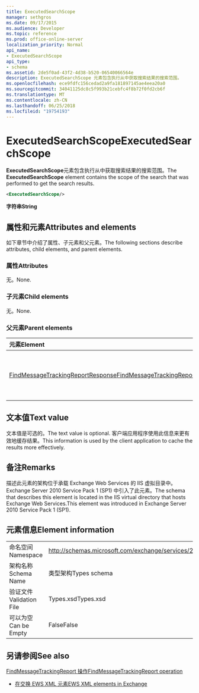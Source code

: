 ```yaml
---
title: ExecutedSearchScope
manager: sethgros
ms.date: 09/17/2015
ms.audience: Developer
ms.topic: reference
ms.prod: office-online-server
localization_priority: Normal
api_name:
- ExecutedSearchScope
api_type:
- schema
ms.assetid: 2de5f0ad-43f2-4d38-b520-06540066564e
description: ExecutedSearchScope 元素包含执行从中获取搜索结果的搜索范围。
ms.openlocfilehash: ece9fdfc156cedad2a9fa181897145ae4eea20a0
ms.sourcegitcommit: 34041125dc8c5f993b21cebfc4f8b72f0fd2cb6f
ms.translationtype: MT
ms.contentlocale: zh-CN
ms.lasthandoff: 06/25/2018
ms.locfileid: "19754193"
---
```

# <a name="executedsearchscope"></a><span data-ttu-id="feb84-103">ExecutedSearchScope</span><span class="sxs-lookup"><span data-stu-id="feb84-103">ExecutedSearchScope</span></span>

<span data-ttu-id="feb84-104">**ExecutedSearchScope**元素包含执行从中获取搜索结果的搜索范围。</span><span class="sxs-lookup"><span data-stu-id="feb84-104">The **ExecutedSearchScope** element contains the scope of the search that was performed to get the search results.</span></span> 
  
```xml
<ExecutedSearchScope/>
```

 <span data-ttu-id="feb84-105">**字符串**</span><span class="sxs-lookup"><span data-stu-id="feb84-105">**String**</span></span>
## <a name="attributes-and-elements"></a><span data-ttu-id="feb84-106">属性和元素</span><span class="sxs-lookup"><span data-stu-id="feb84-106">Attributes and elements</span></span>

<span data-ttu-id="feb84-107">如下章节中介绍了属性、子元素和父元素。</span><span class="sxs-lookup"><span data-stu-id="feb84-107">The following sections describe attributes, child elements, and parent elements.</span></span>
  
### <a name="attributes"></a><span data-ttu-id="feb84-108">属性</span><span class="sxs-lookup"><span data-stu-id="feb84-108">Attributes</span></span>

<span data-ttu-id="feb84-109">无。</span><span class="sxs-lookup"><span data-stu-id="feb84-109">None.</span></span>
  
### <a name="child-elements"></a><span data-ttu-id="feb84-110">子元素</span><span class="sxs-lookup"><span data-stu-id="feb84-110">Child elements</span></span>

<span data-ttu-id="feb84-111">无。</span><span class="sxs-lookup"><span data-stu-id="feb84-111">None.</span></span>
  
### <a name="parent-elements"></a><span data-ttu-id="feb84-112">父元素</span><span class="sxs-lookup"><span data-stu-id="feb84-112">Parent elements</span></span>

|<span data-ttu-id="feb84-113">**元素**</span><span class="sxs-lookup"><span data-stu-id="feb84-113">**Element**</span></span>|<span data-ttu-id="feb84-114">**说明**</span><span class="sxs-lookup"><span data-stu-id="feb84-114">**Description**</span></span>|
|:-----|:-----|
|[<span data-ttu-id="feb84-115">FindMessageTrackingReportResponse</span><span class="sxs-lookup"><span data-stu-id="feb84-115">FindMessageTrackingReportResponse</span></span>](findmessagetrackingreportresponse.md) <br/> |<span data-ttu-id="feb84-116">包含状态和的单个结果[FindMessageTrackingReport 操作](findmessagetrackingreport-operation.md)请求。</span><span class="sxs-lookup"><span data-stu-id="feb84-116">Contains the status and result of a single [FindMessageTrackingReport operation](findmessagetrackingreport-operation.md) request.</span></span>  <br/> |
   
## <a name="text-value"></a><span data-ttu-id="feb84-117">文本值</span><span class="sxs-lookup"><span data-stu-id="feb84-117">Text value</span></span>

<span data-ttu-id="feb84-118">文本值是可选的。</span><span class="sxs-lookup"><span data-stu-id="feb84-118">The text value is optional.</span></span> <span data-ttu-id="feb84-119">客户端应用程序使用此信息来更有效地缓存结果。</span><span class="sxs-lookup"><span data-stu-id="feb84-119">This information is used by the client application to cache the results more effectively.</span></span>
  
## <a name="remarks"></a><span data-ttu-id="feb84-120">备注</span><span class="sxs-lookup"><span data-stu-id="feb84-120">Remarks</span></span>

<span data-ttu-id="feb84-121">描述此元素的架构位于承载 Exchange Web Services 的 IIS 虚拟目录中。Exchange Server 2010 Service Pack 1 (SP1) 中引入了此元素。</span><span class="sxs-lookup"><span data-stu-id="feb84-121">The schema that describes this element is located in the IIS virtual directory that hosts Exchange Web Services.This element was introduced in Exchange Server 2010 Service Pack 1 (SP1).</span></span>
  
## <a name="element-information"></a><span data-ttu-id="feb84-122">元素信息</span><span class="sxs-lookup"><span data-stu-id="feb84-122">Element information</span></span>

|||
|:-----|:-----|
|<span data-ttu-id="feb84-123">命名空间</span><span class="sxs-lookup"><span data-stu-id="feb84-123">Namespace</span></span>  <br/> |http://schemas.microsoft.com/exchange/services/2006/types  <br/> |
|<span data-ttu-id="feb84-124">架构名称</span><span class="sxs-lookup"><span data-stu-id="feb84-124">Schema Name</span></span>  <br/> |<span data-ttu-id="feb84-125">类型架构</span><span class="sxs-lookup"><span data-stu-id="feb84-125">Types schema</span></span>  <br/> |
|<span data-ttu-id="feb84-126">验证文件</span><span class="sxs-lookup"><span data-stu-id="feb84-126">Validation File</span></span>  <br/> |<span data-ttu-id="feb84-127">Types.xsd</span><span class="sxs-lookup"><span data-stu-id="feb84-127">Types.xsd</span></span>  <br/> |
|<span data-ttu-id="feb84-128">可以为空</span><span class="sxs-lookup"><span data-stu-id="feb84-128">Can be Empty</span></span>  <br/> |<span data-ttu-id="feb84-129">False</span><span class="sxs-lookup"><span data-stu-id="feb84-129">False</span></span>  <br/> |
   
## <a name="see-also"></a><span data-ttu-id="feb84-130">另请参阅</span><span class="sxs-lookup"><span data-stu-id="feb84-130">See also</span></span>



[<span data-ttu-id="feb84-131">FindMessageTrackingReport 操作</span><span class="sxs-lookup"><span data-stu-id="feb84-131">FindMessageTrackingReport operation</span></span>](findmessagetrackingreport-operation.md)


- [<span data-ttu-id="feb84-132">在交换 EWS XML 元素</span><span class="sxs-lookup"><span data-stu-id="feb84-132">EWS XML elements in Exchange</span></span>](ews-xml-elements-in-exchange.md)

